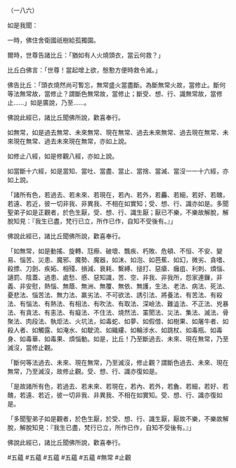 （一八六）

如是我聞：

一時，佛住舍衛國祇樹給孤獨園。

爾時，世尊告諸比丘：「猶如有人火燒頭衣，當云何救？」

比丘白佛言：「世尊！當起增上欲，慇懃方便時救令滅。」

佛告比丘：「頭衣燒然尚可暫忘，無常盛火當盡斷。為斷無常火故，當修止。斷何等法無常故，當修止？謂斷色無常故，當修止；斷受、想、行、識無常故，當修止……」如是廣說，乃至……。

佛說此經已，諸比丘聞佛所說，歡喜奉行。

如無常，如是過去無常、未來無常、現在無常、過去未來無常、過去現在無常、未來現在無常、過去未來現在無常，亦如上說。

如修止八經，如是修觀八經，亦如上說。

如當斷十六經，如是當知、當吐、當盡、當止、當捨、當滅、當沒一一十六經，亦如上說。

「諸所有色，若過去、若未來、若現在，若內、若外，若麤、若細，若好、若醜，若遠、若近，彼一切非我、非異我、不相在如實知；受、想、行、識亦如是。多聞聖弟子如是正觀者，於色生厭，受、想、行、識生厭；厭已不樂，不樂故解脫，解脫知見：『我生已盡，梵行已立，所作已作，自知不受後有。』」

佛說此經已，諸比丘聞佛所說，歡喜奉行。

「如無常，如是動搖、旋轉、尫瘵、破壞、飄疾、朽敗、危頓、不恒、不安、變易、惱苦、災患、魔邪、魔勢、魔器，如沫、如泡、如芭蕉、如幻，微劣、貪嗜、殺摽、刀劍、疾妬、相殘、損減、衰耗、繫縛、搥打、惡瘡、癰疽、利刺、煩惱、讁罰、陰蓋、過患、處愁、慼、惡知識，苦、空、非我、非我所，怨家連鏁，非義、非安慰，熱惱、無蔭、無洲、無覆、無依、無護，生法、老法、病法、死法、憂悲法、惱苦法、無力法、羸劣法、不可欲法、誘引法、將養法、有苦法、有殺法、有惱法、有熱法、有相法、有吹法、有取法、深嶮法、難澁法、不正法、兇暴法、有貪法、有恚法、有癡法、不住法、燒然法、罣閡法、災法、集法、滅法、骨聚法、肉段法、執炬法、火坑法，如毒蛇、如夢、如假借、如樹果、如屠牛者、如殺人者、如觸露、如淹水、如駛流、如織縷、如輪涉水、如跳杖、如毒瓶、如毒身、如毒華、如毒果、煩惱動。如是，比丘！乃至斷過去、未來、現在無常，乃至滅沒，當修止觀。

「斷何等法過去、未來、現在無常，乃至滅沒，修止觀？謂斷色過去、未來、現在無常，乃至滅沒，故修止觀。受、想、行、識亦復如是。

「是故諸所有色，若過去、若未來、若現在，若內、若外，若麁、若細，若好、若醜，若遠、若近，彼一切非我、非異我、不相在如實知。受、想、行、識亦復如是。

「多聞聖弟子如是觀者，於色生厭，於受、想、行、識生厭，厭故不樂，不樂故解脫，解脫知見：『我生已盡，梵行已立，所作已作，自知不受後有。』」

佛說此經已，諸比丘聞佛所說，歡喜奉行。



#五蘊
#五蘊
#五蘊
#五蘊
#五蘊
#無常
#止觀
